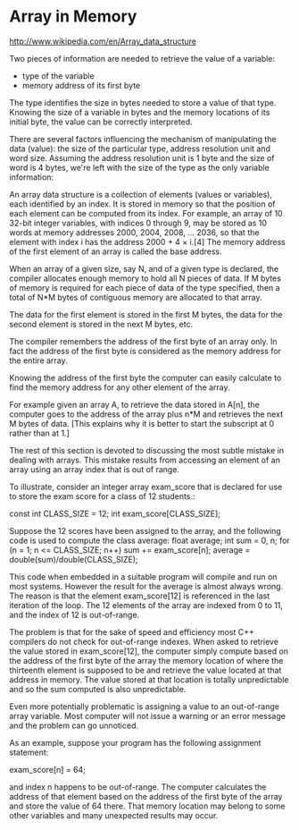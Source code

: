 # Array in Memory

http://www.wikipedia.com/en/Array_data_structure

Two pieces of information are needed to retrieve the value of a variable:
- type of the variable
- memory address of its first byte

The type identifies the size in bytes needed to store a value of that type. Knowing the size of a variable in bytes and the memory locations of its initial byte, the value can be correctly interpreted.

There are several factors influencing the mechanism of manipulating the data (value): the size of the particular type, address resolution unit and word size. Assuming the address resolution unit is 1 byte and the size of word is 4 bytes, we're left with the size of the type as the only variable information:


An array data structure is a collection of elements (values or variables), each identified by an index. It is stored in memory so that the position of each element can be computed from its index.
For example, an array of 10 32-bit integer variables, with indices 0 through 9, may be stored as 10 words at memory addresses 2000, 2004, 2008, ... 2036, so that the element with index i has the address 2000 + 4 × i.[4]
The memory address of the first element of an array is called the base address.




When an array of a given size, say N, and of a given type is declared, the compiler allocates enough memory to hold all N pieces of data. If M bytes of memory is required for each piece of data of the type specified, then a total of N*M bytes of contiguous memory are allocated to that array. 

The data for the first element is stored in the first M bytes, the data for the second element is stored in the next M bytes, etc. 

The compiler remembers the address of the first byte of an array only. In fact the address of the first byte is considered as the memory address for the entire array. 

Knowing the address of the first byte the computer can easily calculate to find the memory address for any other element of the array. 

For example given an array A, to retrieve the data stored in A[n], the computer goes to the address of the array plus n*M and retrieves the next M bytes of data. [This explains why it is better to start the subscript at 0 rather than at 1.] 

The rest of this section is devoted to discussing the most subtle mistake in dealing with arrays. This mistake results from accessing an element of an array using an array index that is out of range.

To illustrate, consider an integer array exam_score that is declared for use to store the exam score for a class of 12 students.:

const int CLASS_SIZE = 12;
int exam_score[CLASS_SIZE];

Suppose the 12 scores have been assigned to the array, and the following code is used to compute the class average:
float average;
int sum = 0, n;
for (n = 1; n <= CLASS_SIZE; n++)
    sum += exam_score[n];
average = double(sum)/double(CLASS_SIZE);

This code when embedded in a suitable program will compile and run on most systems. However the result for the average is almost always wrong. The reason is that the element exam_score[12] is referenced in the last iteration of the loop. The 12 elements of the array are indexed from 0 to 11, and the index of 12 is out-of-range. 

The problem is that for the sake of speed and efficiency most C++ compilers do not check for out-of-range indexes. When asked to retrieve the value stored in exam_score[12], the computer simply compute based on the address of the first byte of the array the memory location of where the thirteenth element is supposed to be and retrieve the value located at that address in memory. The value stored at that location is totally unpredictable and so the sum computed is also unpredictable. 

Even more potentially problematic is assigning a value to an out-of-range array variable. Most computer will not issue a warning or an error message and the problem can go unnoticed.

As an example, suppose your program has the following assignment statement:

exam_score[n] = 64;

and index n happens to be out-of-range. The computer calculates the address of that element based on the address of the first byte of the array and store the value of 64 there. That memory location may belong to some other variables and many unexpected results may occur. 






